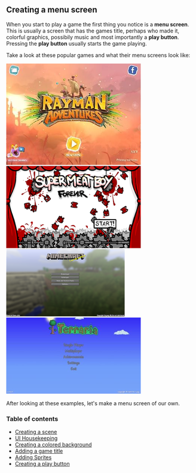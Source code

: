 ## Creating a menu screen
When you start to play a game the first thing you notice is a __menu screen__. This is usually a screen that has the games title, perhaps who made it, colorful graphics, possibily music and most importantly a __play button__. Pressing the __play button__ usually starts the game playing.

Take a look at these popular games and what their menu screens look like:

  ![](img/splash_1.jpg)  ![](img/splash_3.png)
  ![](img/splash_2.png)  ![](img/splash_4.jpg)

After looking at these examples, let's make a menu screen of our own.

### Table of contents
- [Creating a scene](menu_scene.md)
- [UI Housekeeping](housekeeping.md)
- [Creating a colored background](background.md)
- [Adding a game title](game_title.md)
- [Adding Sprites](sprites.md)
- [Creating a play button](play_button.md)
